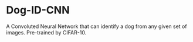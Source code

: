 # Dog-ID-CNN
A Convoluted Neural Network that can identify a dog from any given set of images. Pre-trained by CIFAR-10.
